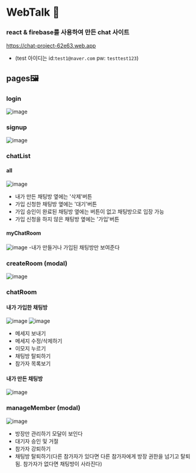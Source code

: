 # WebTalk 👋

### react & firebase를 사용하여 만든 chat 사이트

https://chat-project-62e63.web.app
- (test 아이디는 id:`test1@naver.com` pw: `testtest123`)

## pages🖼
### login
![image](https://user-images.githubusercontent.com/69506987/126443496-aa476bf8-0bf0-4dbf-9b22-4481eb66411b.png)

### signup
![image](https://user-images.githubusercontent.com/69506987/126443609-7b78d99f-f85a-40a6-886a-b7b0ff4ad425.png)

### chatList
#### all
![image](https://user-images.githubusercontent.com/69506987/126443443-b763859c-db4f-4d05-9804-ab4c942f50e4.png)
- 내가 만든 채팅방 옆에는 '삭제'버튼
- 가입 신청한 채팅방 옆에는 '대기'버튼
- 가입 승인이 완료된 채팅방 옆에는 버튼이 없고 채팅방으로 입장 가능
- 가입 신청을 하지 않은 채팅방 옆에는 '가입'버튼

#### myChatRoom
![image](https://user-images.githubusercontent.com/69506987/126444130-4ac05b94-a0cc-4090-a79f-beb21813ea63.png)
-내가 만들거나 가입된 채팅방만 보여준다

### createRoom (modal)
![image](https://user-images.githubusercontent.com/69506987/126444314-3bd17e28-ecff-4226-83f5-f917520c3691.png)

### chatRoom
#### 내가 가입한 채팅방
![image](https://user-images.githubusercontent.com/69506987/126444386-192fa781-8cdf-413b-9cef-1fd5896556f9.png)
![image](https://user-images.githubusercontent.com/69506987/126444469-7e35b29b-f7cf-4e25-82da-50a6c224a6e1.png)
- 메세지 보내기
- 메세지 수정/삭제하기
- 이모지 누르기
- 채팅방 탈퇴하기
- 참가자 목록보기

#### 내가 만든 채팅방
![image](https://user-images.githubusercontent.com/69506987/126445186-93fb7e69-e684-4d4d-8f43-639f46a2d6a3.png)

### manageMember (modal)
![image](https://user-images.githubusercontent.com/69506987/126445238-72b60030-17f9-48ad-a22e-ab445da3c6ca.png)
- 방장만 관리하기 모달이 보인다
- 대기자 승인 및 거절
- 참가자 강퇴하기
- 채팅방 탈퇴하기(다른 참가자가 있다면 다른 참가자에게 방장 권한을 넘기고 탈퇴됨. 참가자가 없다면 채팅방이 사라진다)


